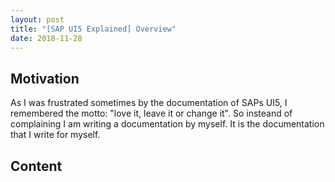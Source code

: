 ```yaml
---
layout: post
title: "[SAP UI5 Explained] Overview"
date: 2018-11-28
---
```

## Motivation 
As I was frustrated sometimes by the documentation of SAPs UI5, I remembered the motto: "love it, leave it or change it". So insteand of complaining I am writing a documentation by myself. It is the documentation that I write for myself.

## Content